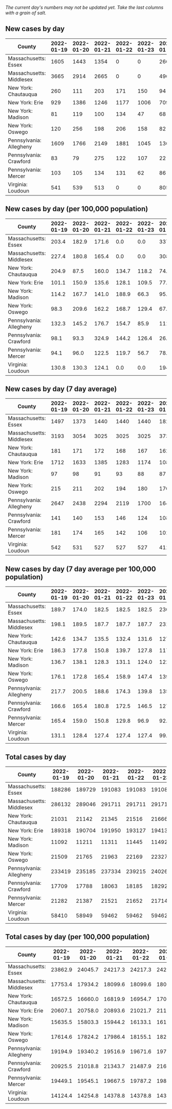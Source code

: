 _The current day's numbers may not be updated yet. Take the last columns with a grain of salt._
## New cases by day

| County | 2022-01-19 | 2022-01-20 | 2022-01-21 | 2022-01-22 | 2022-01-23 | 2022-01-24 | 2022-01-25 |
| --- | --- | --- | --- | --- | --- | --- | --- |
| Massachusetts: Essex | 1605 | 1443 | 1354 | 0 | 0 | 2663 | 719 |
| Massachusetts: Middlesex | 3665 | 2914 | 2665 | 0 | 0 | 4964 | 1375 |
| New York: Chautauqua | 260 | 111 | 203 | 171 | 150 | 94 | 72 |
| New York: Erie | 929 | 1386 | 1246 | 1177 | 1006 | 709 | 1259 |
| New York: Madison | 81 | 119 | 100 | 134 | 47 | 68 | 65 |
| New York: Oswego | 120 | 256 | 198 | 206 | 158 | 82 | 121 |
| Pennsylvania: Allegheny | 1609 | 1766 | 2149 | 1881 | 1045 | 1361 | 934 |
| Pennsylvania: Crawford | 83 | 79 | 275 | 122 | 107 | 22 | 79 |
| Pennsylvania: Mercer | 103 | 105 | 134 | 131 | 62 | 86 | 89 |
| Virginia: Loudoun | 541 | 539 | 513 | 0 | 0 | 805 | 483 |

## New cases by day (per 100,000 population)

| County | 2022-01-19 | 2022-01-20 | 2022-01-21 | 2022-01-22 | 2022-01-23 | 2022-01-24 | 2022-01-25 |
| --- | --- | --- | --- | --- | --- | --- | --- |
| Massachusetts: Essex | 203.4 | 182.9 | 171.6 | 0.0 | 0.0 | 337.5 | 91.1 |
| Massachusetts: Middlesex | 227.4 | 180.8 | 165.4 | 0.0 | 0.0 | 308.0 | 85.3 |
| New York: Chautauqua | 204.9 | 87.5 | 160.0 | 134.7 | 118.2 | 74.1 | 56.7 |
| New York: Erie | 101.1 | 150.9 | 135.6 | 128.1 | 109.5 | 77.2 | 137.0 |
| New York: Madison | 114.2 | 167.7 | 141.0 | 188.9 | 66.3 | 95.9 | 91.6 |
| New York: Oswego | 98.3 | 209.6 | 162.2 | 168.7 | 129.4 | 67.2 | 99.1 |
| Pennsylvania: Allegheny | 132.3 | 145.2 | 176.7 | 154.7 | 85.9 | 111.9 | 76.8 |
| Pennsylvania: Crawford | 98.1 | 93.3 | 324.9 | 144.2 | 126.4 | 26.0 | 93.3 |
| Pennsylvania: Mercer | 94.1 | 96.0 | 122.5 | 119.7 | 56.7 | 78.6 | 81.3 |
| Virginia: Loudoun | 130.8 | 130.3 | 124.1 | 0.0 | 0.0 | 194.7 | 116.8 |

## New cases by day (7 day average)

| County | 2022-01-19 | 2022-01-20 | 2022-01-21 | 2022-01-22 | 2022-01-23 | 2022-01-24 | 2022-01-25 |
| --- | --- | --- | --- | --- | --- | --- | --- |
| Massachusetts: Essex | 1497 | 1373 | 1440 | 1440 | 1440 | 1820 | 1112 |
| Massachusetts: Middlesex | 3193 | 3054 | 3025 | 3025 | 3025 | 3734 | 2226 |
| New York: Chautauqua | 181 | 171 | 172 | 168 | 167 | 162 | 152 |
| New York: Erie | 1712 | 1633 | 1385 | 1283 | 1174 | 1083 | 1102 |
| New York: Madison | 97 | 98 | 91 | 93 | 88 | 87 | 88 |
| New York: Oswego | 215 | 211 | 202 | 194 | 180 | 170 | 163 |
| Pennsylvania: Allegheny | 2647 | 2438 | 2294 | 2119 | 1700 | 1645 | 1535 |
| Pennsylvania: Crawford | 141 | 140 | 153 | 146 | 124 | 108 | 110 |
| Pennsylvania: Mercer | 181 | 174 | 165 | 142 | 106 | 101 | 101 |
| Virginia: Loudoun | 542 | 531 | 527 | 527 | 527 | 411 | 412 |

## New cases by day (7 day average per 100,000 population)

| County | 2022-01-19 | 2022-01-20 | 2022-01-21 | 2022-01-22 | 2022-01-23 | 2022-01-24 | 2022-01-25 |
| --- | --- | --- | --- | --- | --- | --- | --- |
| Massachusetts: Essex | 189.7 | 174.0 | 182.5 | 182.5 | 182.5 | 230.7 | 140.9 |
| Massachusetts: Middlesex | 198.1 | 189.5 | 187.7 | 187.7 | 187.7 | 231.7 | 138.1 |
| New York: Chautauqua | 142.6 | 134.7 | 135.5 | 132.4 | 131.6 | 127.7 | 119.8 |
| New York: Erie | 186.3 | 177.8 | 150.8 | 139.7 | 127.8 | 117.9 | 120.0 |
| New York: Madison | 136.7 | 138.1 | 128.3 | 131.1 | 124.0 | 122.6 | 124.0 |
| New York: Oswego | 176.1 | 172.8 | 165.4 | 158.9 | 147.4 | 139.2 | 133.5 |
| Pennsylvania: Allegheny | 217.7 | 200.5 | 188.6 | 174.3 | 139.8 | 135.3 | 126.2 |
| Pennsylvania: Crawford | 166.6 | 165.4 | 180.8 | 172.5 | 146.5 | 127.6 | 130.0 |
| Pennsylvania: Mercer | 165.4 | 159.0 | 150.8 | 129.8 | 96.9 | 92.3 | 92.3 |
| Virginia: Loudoun | 131.1 | 128.4 | 127.4 | 127.4 | 127.4 | 99.4 | 99.6 |

## Total cases by day

| County | 2022-01-19 | 2022-01-20 | 2022-01-21 | 2022-01-22 | 2022-01-23 | 2022-01-24 | 2022-01-25 |
| --- | --- | --- | --- | --- | --- | --- | --- |
| Massachusetts: Essex | 188286 | 189729 | 191083 | 191083 | 191083 | 193746 | 194465 |
| Massachusetts: Middlesex | 286132 | 289046 | 291711 | 291711 | 291711 | 296675 | 298050 |
| New York: Chautauqua | 21031 | 21142 | 21345 | 21516 | 21666 | 21760 | 21832 |
| New York: Erie | 189318 | 190704 | 191950 | 193127 | 194133 | 194842 | 196101 |
| New York: Madison | 11092 | 11211 | 11311 | 11445 | 11492 | 11560 | 11625 |
| New York: Oswego | 21509 | 21765 | 21963 | 22169 | 22327 | 22409 | 22530 |
| Pennsylvania: Allegheny | 233419 | 235185 | 237334 | 239215 | 240260 | 241621 | 242555 |
| Pennsylvania: Crawford | 17709 | 17788 | 18063 | 18185 | 18292 | 18314 | 18393 |
| Pennsylvania: Mercer | 21282 | 21387 | 21521 | 21652 | 21714 | 21800 | 21889 |
| Virginia: Loudoun | 58410 | 58949 | 59462 | 59462 | 59462 | 60267 | 60750 |

## Total cases by day (per 100,000 population)

| County | 2022-01-19 | 2022-01-20 | 2022-01-21 | 2022-01-22 | 2022-01-23 | 2022-01-24 | 2022-01-25 |
| --- | --- | --- | --- | --- | --- | --- | --- |
| Massachusetts: Essex | 23862.9 | 24045.7 | 24217.3 | 24217.3 | 24217.3 | 24554.8 | 24646.0 |
| Massachusetts: Middlesex | 17753.4 | 17934.2 | 18099.6 | 18099.6 | 18099.6 | 18407.6 | 18492.9 |
| New York: Chautauqua | 16572.5 | 16660.0 | 16819.9 | 16954.7 | 17072.9 | 17147.0 | 17203.7 |
| New York: Erie | 20607.1 | 20758.0 | 20893.6 | 21021.7 | 21131.2 | 21208.4 | 21345.4 |
| New York: Madison | 15635.5 | 15803.3 | 15944.2 | 16133.1 | 16199.4 | 16295.2 | 16386.9 |
| New York: Oswego | 17614.6 | 17824.2 | 17986.4 | 18155.1 | 18284.5 | 18351.6 | 18450.7 |
| Pennsylvania: Allegheny | 19194.9 | 19340.2 | 19516.9 | 19671.6 | 19757.5 | 19869.4 | 19946.2 |
| Pennsylvania: Crawford | 20925.5 | 21018.8 | 21343.7 | 21487.9 | 21614.3 | 21640.3 | 21733.7 |
| Pennsylvania: Mercer | 19449.1 | 19545.1 | 19667.5 | 19787.2 | 19843.9 | 19922.5 | 20003.8 |
| Virginia: Loudoun | 14124.4 | 14254.8 | 14378.8 | 14378.8 | 14378.8 | 14573.5 | 14690.3 |
